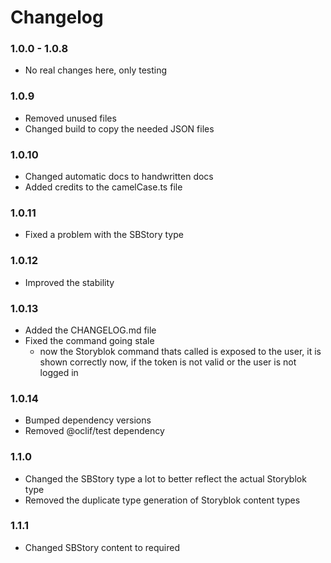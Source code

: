 # Changelog

### 1.0.0 - 1.0.8

- No real changes here, only testing

### 1.0.9

- Removed unused files
- Changed build to copy the needed JSON files

### 1.0.10

- Changed automatic docs to handwritten docs
- Added credits to the camelCase.ts file

### 1.0.11

- Fixed a problem with the SBStory type

### 1.0.12

- Improved the stability

### 1.0.13

- Added the CHANGELOG.md file
- Fixed the command going stale
  - now the Storyblok command thats called is exposed to the user, it is shown correctly now, if the token is not valid or the user is not logged in

### 1.0.14

- Bumped dependency versions
- Removed @oclif/test dependency

### 1.1.0

- Changed the SBStory type a lot to better reflect the actual Storyblok type
- Removed the duplicate type generation of Storyblok content types

### 1.1.1

- Changed SBStory content to required
